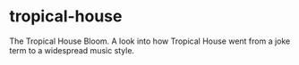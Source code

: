 # tropical-house
The Tropical House Bloom. A look into how Tropical House went from a joke term to a widespread music style.
